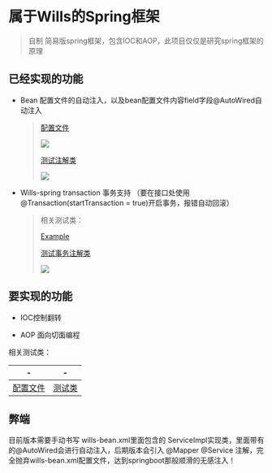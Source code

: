 # 属于Wills的Spring框架

> 自制 简易版spring框架，包含IOC和AOP，此项目仅仅是研究spring框架的原理

## 已经实现的功能

+ Bean 配置文件的自动注入，以及bean配置文件内容field字段@AutoWired自动注入

  > [配置文件](./src/main/resources/wills-bean.xml)
  >
  > ![](http://image.tinx.top/20210814110004.png)
  >
  > [测试注解类](./src/main/java/com/wills/spring/example/service/impl/TransferServiceImpl.java)
  >
  > ![](http://image.tinx.top/20210814110023.png)

+ Wills-spring transaction 事务支持 （要在接口处使用@Transaction(startTransaction = true)开启事务，报错自动回滚）

  > 相关测试类： 
  >
  > [Example](./src/main/java/com/wills/spring/example/Example.java)
  >
  >  [测试事务注解类](./src/main/java/com/wills/spring/example/service/TransferService.java)
  >
  > ![](http://image.tinx.top/20210814105922.png)

## 要实现的功能

+ IOC控制翻转

  > 

+ AOP 面向切面编程

  > 

相关测试类：

| -                                               | -                                                            |
| ----------------------------------------------- | ------------------------------------------------------------ |
| [配置文件](./src/main/resources/wills-bean.xml) | [测试类](./src/main/java/com/wills/spring/example/Example.java) |



## 弊端

目前版本需要手动书写 wills-bean.xml里面包含的 ServiceImpl实现类，里面带有的@AutoWired会进行自动注入，后期版本会引入 @Mapper @Service 注解，完全抛弃wills-bean.xml配置文件，达到springboot那般顺滑的无感注入！

